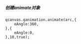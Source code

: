 ##### 创建animate对象

```
qcanvas.qanimation.animate(arc,{
    eAngle:360,
},{
    eAngle:0,
},10,true);
```



